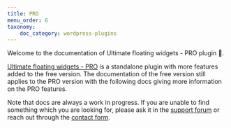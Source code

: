```yaml
---
title: PRO
menu_order: 6
taxonomy:
    doc_category: wordpress-plugins
---
```


Welcome to the documentation of Ultimate floating widgets - PRO plugin 👋.

[Ultimate floating widgets - PRO](/wordpress-plugins/ultimate-floating-widgets-pro/) is a standalone plugin with more features added to the free version. The documentation of the free version still applies to the PRO version with the following docs giving more information on the PRO features.

Note that docs are always a work in progress. If you are unable to find something which you are looking for, please ask it in the [support forum](/forum) or reach out through the [contact form](/contact/).